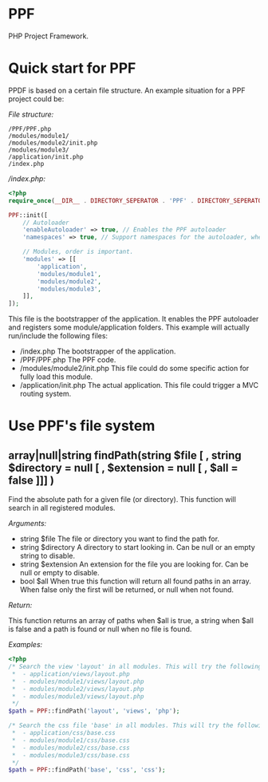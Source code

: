 PPF
===

PHP Project Framework.

Quick start for PPF
===================

PPDF is based on a certain file structure. An example situation for a PPF project could be:

*File structure:*

```
/PPF/PPF.php
/modules/module1/
/modules/module2/init.php
/modules/module3/
/application/init.php
/index.php
```

*/index.php:*

```php
<?php
require_once(__DIR__ . DIRECTORY_SEPERATOR . 'PPF' . DIRECTORY_SEPERATOR . 'PPF.php');

PPF::init([
	// Autoloader
	'enableAutoloader' => true, // Enables the PPF autoloader
	'namespaces' => true, // Support namespaces for the autoloader, when enabled the class \Foo\Bar will be searched in the file Foo/Bar.php. When disabled the class Foo_Bar will be searched in Foo/Bar.php.

	// Modules, order is important.
	'modules' => [[
		'application',
		'modules/module1',
		'modules/module2',
		'modules/module3',
	]],
]);
```

This file is the bootstrapper of the application. It enables the PPF autoloader and registers some module/application folders. This example will actually run/include the following files:

* /index.php
  The bootstrapper of the application.
* /PPF/PPF.php
  The PPF code.
* /modules/module2/init.php
  This file could do some specific action for fully load this module.
* /application/init.php
  The actual application. This file could trigger a MVC routing system.

Use PPF's file system
=====================

## array|null|string findPath(string $file [ , string $directory = null [ , $extension = null [ , $all = false ]]] )

Find the absolute path for a given file (or directory). This function will search in all registered modules.

*Arguments:*

* string $file
  The file or directory you want to find the path for.
* string $directory
  A directory to start looking in. Can be null or an empty string to disable.
* string $extension
  An extension for the file you are looking for. Can be null or empty to disable.
* bool $all
  When true this function will return all found paths in an array. When false only the first will be returned, or null when not found.

*Return:*

This function returns an array of paths when $all is true, a string when $all is false and a path is found or null when no file is found.

*Examples:*

```php
<?php
/* Search the view 'layout' in all modules. This will try the following paths for existence:
 *  - application/views/layout.php
 *  - modules/module1/views/layout.php
 *  - modules/module2/views/layout.php
 *  - modules/module3/views/layout.php
 */
$path = PPF::findPath('layout', 'views', 'php'); 

/* Search the css file 'base' in all modules. This will try the following paths for existence:
 *  - application/css/base.css
 *  - modules/module1/css/base.css
 *  - modules/module2/css/base.css
 *  - modules/module3/css/base.css
 */
$path = PPF::findPath('base', 'css', 'css'); 
```
